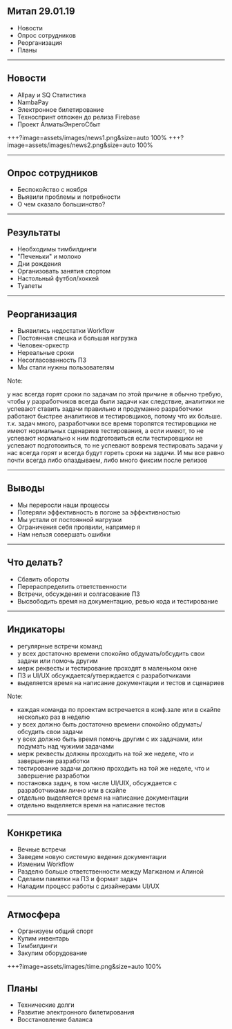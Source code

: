## Митап 29.01.19

- Новости
- Опрос сотрудников
- Реорганизация
- Планы

---

## Новости

- Allpay и SQ Статистика
- NambaPay
- Электронное билетирование
- Техноспринт отложен до релиза Firebase
- Проект АлматыЭнрегоСбыт

+++?image=assets/images/news1.png&size=auto 100%
+++?image=assets/images/news2.png&size=auto 100%

---

## Опрос сотрудников

- Беспокойство с ноября
- Выявили проблемы и потребности
- О чем сказало большинство?

---

## Результаты

- Необходимы тимбилдинги
- "Печеньки" и молоко
- Дни рождения
- Организовать занятия спортом
- Настольный футбол/хоккей
- Туалеты

---

## Реорганизация

- Выявились недостатки Workflow
- Постоянная спешка и большая нагрузка
- Человек-оркестр
- Нереальные сроки
- Несогласованность ПЗ
- Мы стали нужны пользователям

Note:

у нас всегда горят сроки по задачам
по этой причине я обычно требую, чтобы у разработчиков всегда были задачи
как следствие, аналитики не успевают ставить задачи правильно и продуманно
разработчики работают быстрее аналитиков и тестировщиков, потому что их больше. т.к. задач много, разработчики все время торопятся
тестировщики не имеют нормальных сценариев тестирования, а если имеют, то не успевают нормально к ним подготовиться
если тестировщики не успевают подготовиться, то не успевают вовремя тестировать задачи
у нас всегда горят и всегда будут гореть сроки на задачи. И мы все равно почти всегда либо опаздываем, либо много фиксим после релизов

---

## Выводы

- Мы переросли наши процессы
- Потеряли эффективность в погоне за эффективностью 
- Мы устали от постоянной нагрузки
- Ограничения себя проявили, например я
- Нам нельзя совершать ошибки

---

## Что делать?

- Сбавить обороты
- Перераспределить ответственности
- Встречи, обсуждения и солгасование ПЗ
- Высвободить время на документацию, ревью кода и тестирование

---

## Индикаторы

- регулярные встречи команд
- у всех достаточно времени спокойно обдумать/обсудить свои задачи или помочь другим
- мерж реквесты и тестирование проходят в маленьком окне
- ПЗ и UI/UX обсуждается/утверждается с разработчиками
- выделяется время на написание документации и тестов и сценариев

Note:
- каждая команда по проектам встречается в конф.зале или в скайпе несколько раз в неделю
- у всех должно быть достаточно времени спокойно обдумать/обсудить свои задачи
- у всех должно быть время помочь другим с их задачами, или подумать над чужими задачами
- мерж реквесты должны проходить на той же неделе, что и завершение разработки
- тестирование задачи должно проходить на той же неделе, что и завершение разработки
- постановка задач, в том числе UI/UIX, обсуждается с разработчиками лично или в скайпе
- отдельно выделяется время на написание документации
- отдельно выделяется время на написание тестов

---

## Конкретика

- Вечные встречи
- Заведем новую системую ведения документации
- Изменим Workflow
- Разделю больше ответственности между Магжаном и Алиной
- Сделаем памятки на ПЗ и формат задач
- Наладим процесс работы с дизайнерами UI/UX

---

## Атмосфера

- Организуем общий спорт
- Купим инвентарь
- Тимбилдинги
- Закупим оборудование

+++?image=assets/images/time.png&size=auto 100%


## Планы

- Технические долги
- Развитие электронного билетирования
- Восстановление баланса
